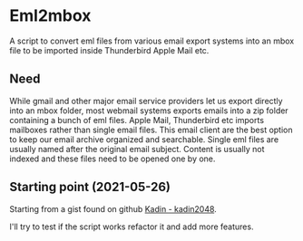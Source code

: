 # Eml2mbox
A script to convert eml files from various email export systems into an mbox file to be imported inside Thunderbird Apple Mail etc.

## Need
While gmail and other major email service providers let us export directly into an mbox folder, most webmail systems exports emails into a zip folder containing a bunch of eml files.
Apple Mail, Thunderbird etc imports mailboxes rather than single email files. This email client are the best option to keep our email archive organized and searchable.
Single eml files are usually named after the original email subject. Content is usually not indexed and these files need to be opened one by one.

## Starting point (2021-05-26)
Starting from a gist found on github [Kadin - kadin2048](https://gist.github.com/kadin2048/c332a572a388acc22d56).

I'll try to test if the script works refactor it and add more features.